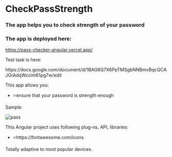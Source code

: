 # CheckPassStrength

### The app helps you to check strength of your password

### The app is deployed here:

https://pass-checker-angular.vercel.app/

<p>Test task is here:</p>
https://docs.google.com/document/d/1BAG6Q7X6PpTMSgbNNBmvBqcQCAJGrAdqWccim61pg7w/edit

<br>
<p>This app allows you:</p>
<ul>
<li>⭐ensure that your password is strength enough</li>
</ul>

<p>Sample:</p>

![pass](https://github.com/user-attachments/assets/619f28bb-7ac2-44bb-a5b5-6f6e77fa8a25)

<p>This Angular project uses following plug-ns, API, libraries:</p>
<ul>
<li>⭐https://fontawesome.com/icons</li>
</ul>

<p>Totally adaptive to most popular devices.</p>
